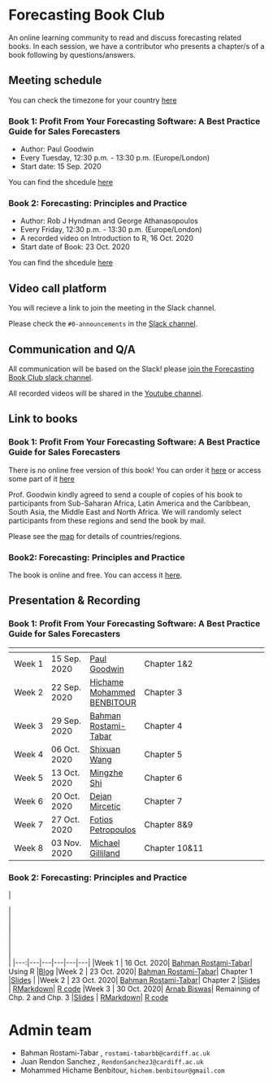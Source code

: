 # Forecasting Book Club

An online learning community to read and discuss forecasting related books. In each session, we have a contributor who presents a chapter/s of a book following by questions/answers.

## Meeting schedule

You can check the timezone for your country [here](https://www.worldtimebuddy.com/)

### Book 1: Profit From Your Forecasting Software: A Best Practice Guide for Sales Forecasters

- Author: Paul Goodwin
- Every Tuesday, 12:30 p.m. - 13:30 p.m. (Europe/London)
- Start date: 15 Sep. 2020

You can find the shcedule [here](https://docs.google.com/spreadsheets/d/1DeduLV2O_HeD5zI0bpe89cut-5g0Zn6wZWSuNq4iYA0/edit#gid=0)

### Book 2: Forecasting: Principles and Practice

- Author: Rob J Hyndman and George Athanasopoulos
- Every Friday, 12:30 p.m. - 13:30 p.m. (Europe/London)
- A recorded video on Introduction to R, 16 Oct. 2020
- Start date of Book: 23 Oct. 2020

You can find the shcedule [here](https://docs.google.com/spreadsheets/d/1DeduLV2O_HeD5zI0bpe89cut-5g0Zn6wZWSuNq4iYA0/edit#gid=808381611)

## Video call platform

You will recieve a link to join the meeting in the Slack channel.

Please check the `#0-announcements` in the [Slack channel](https://join.slack.com/t/fbc-cv37548/shared_invite/zt-gqof1n3p-Xs2p261Iqyjrhg85tYfHHA).

## Communication and Q/A

All communication will be based on the Slack! please [join the Forecasting Book Club slack channel](https://join.slack.com/t/fbc-cv37548/shared_invite/zt-gqof1n3p-Xs2p261Iqyjrhg85tYfHHA).

All recorded videos will be shared in the [Youtube channel](https://www.youtube.com/channel/UCxEN0wXJJLBL-JZ6Z2GkUDw?view_as=subscriber).

## Link to books

### Book 1: Profit From Your Forecasting Software: A Best Practice Guide for Sales Forecasters
There is no online free version of this book! You can order it [here](https://www.amazon.co.uk/Profit-Your-Forecasting-Software-Forecasters/dp/1119414571) or access some part of it [here](https://books.google.co.uk/books?id=yp1QDwAAQBAJ&printsec=frontcover&source=gbs_ge_summary_r&cad=0#v=onepage&q&f=false)

Prof. Goodwin kindly agreed to send a couple of copies of his book to participants from Sub-Saharan Africa, Latin America and the Caribbean, South Asia, the Middle East and North Africa. We will randomly select participants from these regions and send the book by mail.

Please see the [map](https://dataviz.worldbank.org/t/DECDG/views/Worldbyregion2019/Worldbyregion?iframeSizedToWindow=true&:embed=y&:display_spinner=no&:showAppBanner=false&:embed_code_version=3&:loadOrderID=1&:display_count=n&:showVizHome=n&:origin=viz_share_link) for details of countries/regions.

### Book2: Forecasting: Principles and Practice
The book is online and free. You can access it  [here](https://otexts.com/fpp3/).

## Presentation & Recording

### Book 1: Profit From Your Forecasting Software: A Best Practice Guide for Sales Forecasters

| <div style="width:60px"></div> | <div style="width:60px"></div> | <div style="width:60px"></div>  | <div style="width:420px"></div> |  <div style="width:190px"></div> | <div style="width:190px"></div> |<div style="width:190px"></div> |
|---:|---|---|---|---|---|---|
|Week 1 | 15 Sep. 2020 | [Paul Goodwin](https://twitter.com/PaulG00dwin)| Chapter 1&2 |[Slides](presentations/paul_gooodwim_chp1-2.pptx) |[Video](https://youtu.be/z1g30l0C21M)
|Week 2 | 22 Sep. 2020 | [Hichame Mohammed BENBITOUR ](https://twitter.com/Hichame_M_Ben)| Chapter 3 |[Slides](presentations/Ch3_Bias_andAccuracy_22092020.pptx) |[Video](https://www.youtube.com/watch?v=a8b1U0ggccc)
|Week 3 | 29 Sep. 2020 | [Bahman Rostami-Tabar](https://twitter.com/Bahman_R_T)| Chapter 4 |[Slides](presentations/Chapter4.pdf) |[Video](https://youtu.be/GkOjn8o7i2E)
|Week 4 | 06 Oct. 2020 | [Shixuan Wang](https://twitter.com/Shixuan_Wang_)| Chapter 5 |[Slides](presentations/ARIMA_Shixuan.pdf) |[Video](https://www.youtube.com/watch?v=qcrA6vUVPcQ)|[R code](Rcode/ARIMA_Demo.R)
|Week 5 | 13 Oct. 2020 | [Mingzhe Shi](https://twitter.com/MingzheShi)| Chapter 6 |[Slides](presentations/chapter6.pptx) |[Video](https://youtu.be/TAPg12aWopA)|[R code](Rcode/chapter6.Rmd)
|Week 6 | 20 Oct. 2020 | [Dejan Mircetic](https://www.linkedin.com/in/dejan-mircetic-9b03b896/)| Chapter 7 |[Slides](presentations/chapter7.pdf) |[Video](https://youtu.be/QQEjNXVpKHI)|
|Week 7 | 27 Oct. 2020 | [Fotios Petropoulos](https://twitter.com/fotpetr)| Chapter 8&9 |[Slides](presentations/chapter89.pdf) |[Video](https://youtu.be/1Jzfoakjwrw)|
|Week 8 | 03 Nov. 2020 | [Michael Gilliland](https://twitter.com/mvgilliland)| Chapter 10&11 |[Slides](presentations/Ch10-11.pdf) |[Video](https://youtu.be/S0z1lcY4qyM)||[Example](presentations/OverfittingExample.pptx)


### Book 2: Forecasting: Principles and Practice

| <div style="width:60px"></div> | <div style="width:60px"></div> | <div style="width:60px"></div>  | <div style="width:420px"></div> |  <div style="width:190px"></div> | <div style="width:190px"></div> | <div style="width:190px"></div> |
|---:|---|---|---|---|---|
|Week 1 | 16 Oct. 2020| [Bahman Rostami-Tabar](https://twitter.com/Bahman_R_T)| Using R |[Blog](https://www.bahmanrt.com/post/intro-furw/)
|Week 2 | 23 Oct. 2020| [Bahman Rostami-Tabar](https://twitter.com/Bahman_R_T)| Chapter 1 |[Slides](presentations/book2/Chapter-1.pdf) | 
|Week 2 | 23 Oct. 2020| [Bahman Rostami-Tabar](https://twitter.com/Bahman_R_T)| Chapter 2 |[Slides](presentations/book2/Chapter-2.pdf) | [RMarkdown](Rcode/book2/2-tsgraphics.Rmd)| [R code](Rcode/book2/2-tsgraphics.R)
|Week 3 | 30 Oct. 2020| [Arnab Biswas](https://www.linkedin.com/in/arnabb1/)| Remaining of Chp. 2 and Chp. 3 |[Slides](presentations/book2/3-decomposition.pdf) | [RMarkdown](Rcode/book2/3-decomposition.Rmd)| [R code](Rcode/book2/3-decomposition.R)

# Admin team

- Bahman Rostami-Tabar , `rostami-tabarbb@cardiff.ac.uk`
- Juan Rendon Sanchez , `RendonSanchezJ@cardiff.ac.uk`
- Mohammed Hichame Benbitour, `hichem.benbitour@gmail.com`

 
 
